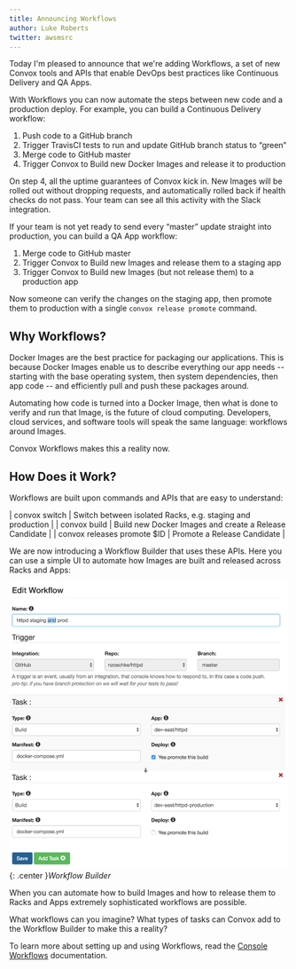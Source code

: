 ```yaml
---
title: Announcing Workflows
author: Luke Roberts
twitter: awsmsrc
---
```


Today I'm pleased to announce that we're adding Workflows, a set of new Convox tools and APIs that enable DevOps best practices like Continuous Delivery and QA Apps.

With Workflows you can now automate the steps between new code and a production deploy. For example, you can build a Continuous Delivery workflow:

1. Push code to a GitHub branch
2. Trigger TravisCI tests to run and update GitHub branch status to “green”
3. Merge code to GitHub master
4. Trigger Convox to Build new Docker Images and release it to production

<!--more-->

On step 4, all the uptime guarantees of Convox kick in. New Images will be rolled out without dropping requests, and automatically rolled back if health checks do not pass. Your team can see all this activity with the Slack integration.

If your team is not yet ready to send every “master” update straight into production, you can build a QA App workflow:

1. Merge code to GitHub master
2. Trigger Convox to Build new Images and release them to a staging app
3. Trigger Convox to Build new Images (but not release them) to a production app

Now someone can verify the changes on the staging app, then promote them to production with a single `convox release promote` command.

## Why Workflows?

Docker Images are the best practice for packaging our applications. This is because Docker Images enable us to describe everything our app needs -- starting with the base operating system, then system dependencies, then app code -- and efficiently pull and push these packages around.

Automating how code is turned into a Docker Image, then what is done to verify and run that Image, is the future of cloud computing. Developers, cloud services, and software tools will speak the same language: workflows around Images.

Convox Workflows makes this a reality now.

## How Does it Work?

Workflows are built upon commands and APIs that are easy to understand:

| convox switch               | Switch between isolated Racks, e.g. staging and production |
| convox build                | Build new Docker Images and create a Release Candidate     |
| convox releases promote $ID | Promote a Release Candidate                                |

We are now introducing a Workflow Builder that uses these APIs. Here you can use a simple UI to automate how Images are built and released across Racks and Apps:

![Workflow Builder](/assets/images/workflow-builder.png){: .center }*Workflow Builder*

When you can automate how to build Images and how to release them to Racks and Apps extremely sophisticated workflows are possible.

What workflows can you imagine? What types of tasks can Convox add to the Workflow Builder to make this a reality?

To learn more about setting up and using Workflows, read the [Console Workflows](https://convox.com/docs/workflows/) documentation.